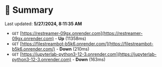 # 📖 Summary
Last updated: **5/27/2024, 8:11:35 AM**

- `GET` [https://restreamer-09gx.onrender.com](https://restreamer-09gx.onrender.com) - **Up** (11358ms)
- `GET` [https://filestreambot-b5k6.onrender.com/](https://filestreambot-b5k6.onrender.com/) - **Down** (210ms)
- `GET` [https://jupyterlab-python3-12-3.onrender.com](https://jupyterlab-python3-12-3.onrender.com) - **Down** (163ms)
